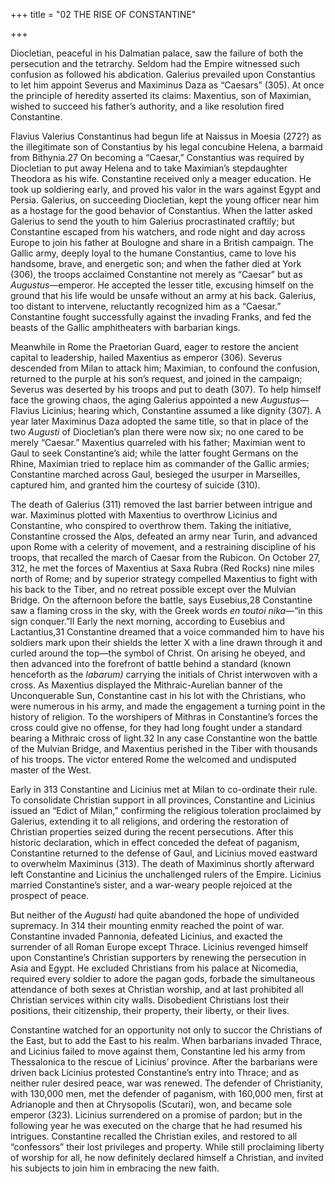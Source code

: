 +++
title = "02 THE RISE OF CONSTANTINE"

+++

Diocletian, peaceful in his Dalmatian palace, saw the failure of both the persecution and the tetrarchy. Seldom had the Empire witnessed such confusion as followed his abdication. Galerius prevailed upon Constantius to let him appoint Severus and Maximinus Daza as “Caesars” \(305\). At once the principle of heredity asserted its claims: Maxentius, son of Maximian, wished to succeed his father’s authority, and a like resolution fired Constantine.

Flavius Valerius Constantinus had begun life at Naissus in Moesia \(272?\) as the illegitimate son of Constantius by his legal concubine Helena, a barmaid from Bithynia.27 On becoming a “Caesar,” Constantius was required by Diocletian to put away Helena and to take Maximian’s stepdaughter Theodora as his wife. Constantine received only a meager education. He took up soldiering early, and proved his valor in the wars against Egypt and Persia. Galerius, on succeeding Diocletian, kept the young officer near him as a hostage for the good behavior of Constantius. When the latter asked Galerius to send the youth to him Galerius procrastinated craftily; but Constantine escaped from his watchers, and rode night and day across Europe to join his father at Boulogne and share in a British campaign. The Gallic army, deeply loyal to the humane Constantius, came to love his handsome, brave, and energetic son; and when the father died at York \(306\), the troops acclaimed Constantine not merely as “Caesar” but as *Augustus*—emperor. He accepted the lesser title, excusing himself on the ground that his life would be unsafe without an army at his back. Galerius, too distant to intervene, reluctantly recognized him as a “Caesar.” Constantine fought successfully against the invading Franks, and fed the beasts of the Gallic amphitheaters with barbarian kings.

Meanwhile in Rome the Praetorian Guard, eager to restore the ancient capital to leadership, hailed Maxentius as emperor \(306\). Severus descended from Milan to attack him; Maximian, to confound the confusion, returned to the purple at his son’s request, and joined in the campaign; Severus was deserted by his troops and put to death \(307\). To help himself face the growing chaos, the aging Galerius appointed a new *Augustus*—Flavius Licinius; hearing which, Constantine assumed a like dignity \(307\). A year later Maximinus Daza adopted the same title, so that in place of the two *Augusti* of Diocletian’s plan there were now six; no one cared to be merely “Caesar.” Maxentius quarreled with his father; Maximian went to Gaul to seek Constantine’s aid; while the latter fought Germans on the Rhine, Maximian tried to replace him as commander of the Gallic armies; Constantine marched across Gaul, besieged the usurper in Marseilles, captured him, and granted him the courtesy of suicide \(310\).

The death of Galerius \(311\) removed the last barrier between intrigue and war. Maximinus plotted with Maxentius to overthrow Licinius and Constantine, who conspired to overthrow them. Taking the initiative, Constantine crossed the Alps, defeated an army near Turin, and advanced upon Rome with a celerity of movement, and a restraining discipline of his troops, that recalled the march of Caesar from the Rubicon. On October 27, 312, he met the forces of Maxentius at Saxa Rubra \(Red Rocks\) nine miles north of Rome; and by superior strategy compelled Maxentius to fight with his back to the Tiber, and no retreat possible except over the Mulvian Bridge. On the afternoon before the battle, says Eusebius,28 Constantine saw a flaming cross in the sky, with the Greek words *en toutoi nika*—“in this sign conquer.”II Early the next morning, according to Eusebius and Lactantius,31 Constantine dreamed that a voice commanded him to have his soldiers mark upon their shields the letter X with a line drawn through it and curled around the top—the symbol of Christ. On arising he obeyed, and then advanced into the forefront of battle behind a standard \(known henceforth as the *labarum\)* carrying the initials of Christ interwoven with a cross. As Maxentius displayed the Mithraic-Aurelian banner of the Unconquerable Sun, Constantine cast in his lot with the Christians, who were numerous in his army, and made the engagement a turning point in the history of religion. To the worshipers of Mithras in Constantine’s forces the cross could give no offense, for they had long fought under a standard bearing a Mithraic cross of light.32 In any case Constantine won the battle of the Mulvian Bridge, and Maxentius perished in the Tiber with thousands of his troops. The victor entered Rome the welcomed and undisputed master of the West.

Early in 313 Constantine and Licinius met at Milan to co-ordinate their rule. To consolidate Christian support in all provinces, Constantine and Licinius issued an “Edict of Milan,” confirming the religious toleration proclaimed by Galerius, extending it to all religions, and ordering the restoration of Christian properties seized during the recent persecutions. After this historic declaration, which in effect conceded the defeat of paganism, Constantine returned to the defense of Gaul, and Licinius moved eastward to overwhelm Maximinus \(313\). The death of Maximinus shortly afterward left Constantine and Licinius the unchallenged rulers of the Empire. Licinius married Constantine’s sister, and a war-weary people rejoiced at the prospect of peace.

But neither of the *Augusti* had quite abandoned the hope of undivided supremacy. In 314 their mounting enmity reached the point of war. Constantine invaded Pannonia, defeated Licinius, and exacted the surrender of all Roman Europe except Thrace. Licinius revenged himself upon Constantine’s Christian supporters by renewing the persecution in Asia and Egypt. He excluded Christians from his palace at Nicomedia, required every soldier to adore the pagan gods, forbade the simultaneous attendance of both sexes at Christian worship, and at last prohibited all Christian services within city walls. Disobedient Christians lost their positions, their citizenship, their property, their liberty, or their lives.

Constantine watched for an opportunity not only to succor the Christians of the East, but to add the East to his realm. When barbarians invaded Thrace, and Licinius failed to move against them, Constantine led his army from Thessalonica to the rescue of Licinius’ province. After the barbarians were driven back Licinius protested Constantine’s entry into Thrace; and as neither ruler desired peace, war was renewed. The defender of Christianity, with 130,000 men, met the defender of paganism, with 160,000 men, first at Adrianople and then at Chrysopolis \(Scutari\), won, and became sole emperor \(323\). Licinius surrendered on a promise of pardon; but in the following year he was executed on the charge that he had resumed his intrigues. Constantine recalled the Christian exiles, and restored to all “confessors” their lost privileges and property. While still proclaiming liberty of worship for all, he now definitely declared himself a Christian, and invited his subjects to join him in embracing the new faith.


